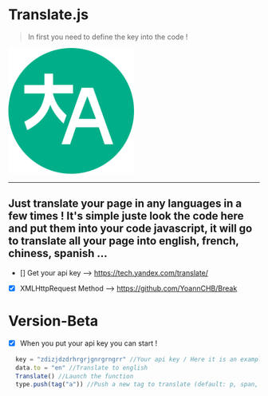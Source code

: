 # Translate.js

 > In first you need to define the key into the code !
 
 <img alt="Translate Image" title="Translate" src="icon.png" width="50%"/>
 
 ----------------------------------
Just translate your page in any languages in a few times ! It's simple juste look the code here and put them into your code javascript, it will go to translate all your page into english, french, chiness, spanish ...
----------------------------------

- [] Get your api key --> https://tech.yandex.com/translate/
- [x] XMLHttpRequest Method --> https://github.com/YoannCHB/Break

# Version-Beta
- [x] When you put your api key you can start !

```js
  key = "zdizjdzdrhrgrjgnrgrngrr" //Your api key / Here it is an example
  data.to = "en" //Translate to english
  Translate() //Launch the function
  type.push(tag("a")) //Push a new tag to translate (default: p, span, pre, i)
```
